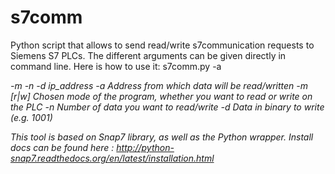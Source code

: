 s7comm
=====

Python script that allows to send read/write s7communication requests to Siemens S7 PLCs.
The different arguments can be given directly in command line.
Here is how to use it: s7comm.py -a <address> -m <mode> -n <number> -d <data> ip_address
	    -a	Address from which data will be read/written
	    -m	[r|w] Chosen mode of the program, whether you want to read or write on the PLC
	    -n	Number of data you want to read/write
	    -d	Data in binary to write (e.g. 1001)

This tool is based on Snap7 library, as well as the Python wrapper.
Install docs can be found here : http://python-snap7.readthedocs.org/en/latest/installation.html